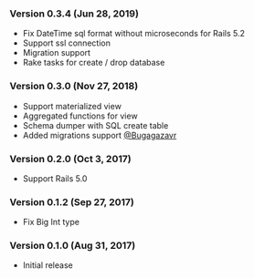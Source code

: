 ### Version 0.3.4 (Jun 28, 2019)

 * Fix DateTime sql format without microseconds for Rails 5.2 
 * Support ssl connection
 * Migration support
 * Rake tasks for create / drop database
 
### Version 0.3.0 (Nov 27, 2018)

 * Support materialized view
 * Aggregated functions for view
 * Schema dumper with SQL create table
 * Added migrations support [@Bugagazavr](https://github.com/Bugagazavr)
 
### Version 0.2.0 (Oct 3, 2017)

 * Support Rails 5.0

### Version 0.1.2 (Sep 27, 2017)

 * Fix Big Int type
 
### Version 0.1.0 (Aug 31, 2017)

 * Initial release

